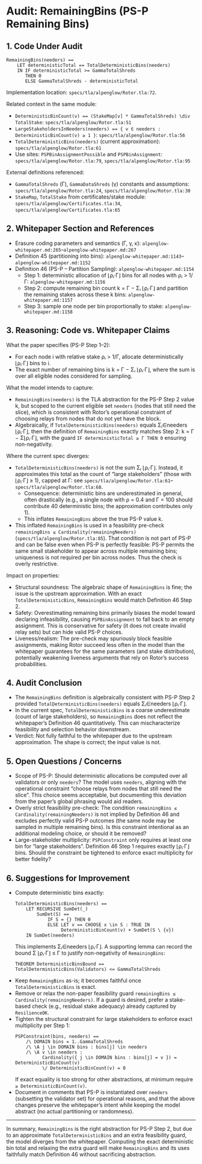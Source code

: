 # Audit: RemainingBins (PS-P Remaining Bins)

## 1. Code Under Audit

```tla
RemainingBins(needers) ==
    LET deterministicTotal == TotalDeterministicBins(needers)
    IN IF deterministicTotal >= GammaTotalShreds 
       THEN 0 
       ELSE GammaTotalShreds - deterministicTotal
```

Implementation location: `specs/tla/alpenglow/Rotor.tla:72`.

Related context in the same module:
- `DeterministicBinCount(v) == (StakeMap[v] * GammaTotalShreds) \div TotalStake`: `specs/tla/alpenglow/Rotor.tla:51`
- `LargeStakeholdersInNeeders(needers) == { v ∈ needers : DeterministicBinCount(v) ≥ 1 }`: `specs/tla/alpenglow/Rotor.tla:56`
- `TotalDeterministicBins(needers)` (current approximation): `specs/tla/alpenglow/Rotor.tla:61`
- Use sites: `PSPBinAssignmentPossible` and `PSPBinAssignment`: `specs/tla/alpenglow/Rotor.tla:79`, `specs/tla/alpenglow/Rotor.tla:95`

External definitions referenced:
- `GammaTotalShreds` (Γ), `GammaDataShreds` (γ) constants and assumptions: `specs/tla/alpenglow/Rotor.tla:24`, `specs/tla/alpenglow/Rotor.tla:30`
- `StakeMap`, `TotalStake` from certificates/stake module: `specs/tla/alpenglow/Certificates.tla:34`, `specs/tla/alpenglow/Certificates.tla:65`

## 2. Whitepaper Section and References

- Erasure coding parameters and semantics (Γ, γ, κ): `alpenglow-whitepaper.md:265`–`alpenglow-whitepaper.md:267`
- Definition 45 (partitioning into bins): `alpenglow-whitepaper.md:1143`–`alpenglow-whitepaper.md:1152`
- Definition 46 (PS-P – Partition Sampling): `alpenglow-whitepaper.md:1154`
  - Step 1: deterministic allocation of ⌊ρᵢ·Γ⌋ bins for all nodes with ρᵢ > 1/Γ: `alpenglow-whitepaper.md:1156`
  - Step 2: compute remaining bin count k = Γ − Σᵢ ⌊ρᵢ·Γ⌋ and partition the remaining stakes across these k bins: `alpenglow-whitepaper.md:1157`
  - Step 3: sample one node per bin proportionally to stake: `alpenglow-whitepaper.md:1158`

## 3. Reasoning: Code vs. Whitepaper Claims

What the paper specifies (PS-P Step 1–2):
- For each node i with relative stake ρᵢ > 1/Γ, allocate deterministically ⌊ρᵢ·Γ⌋ bins to i.
- The exact number of remaining bins is k = Γ − Σᵢ ⌊ρᵢ·Γ⌋, where the sum is over all eligible nodes considered for sampling.

What the model intends to capture:
- `RemainingBins(needers)` is the TLA abstraction for the PS-P Step 2 value k, but scoped to the current eligible set `needers` (nodes that still need the slice), which is consistent with Rotor’s operational constraint of choosing relays from nodes that do not yet have the block.
- Algebraically, if `TotalDeterministicBins(needers)` equals Σᵢ∈needers ⌊ρᵢ·Γ⌋, then the definition of `RemainingBins` exactly matches Step 2: k = Γ − Σ⌊ρᵢ·Γ⌋, with the guard `IF deterministicTotal ≥ Γ THEN 0` ensuring non-negativity.

Where the current spec diverges:
- `TotalDeterministicBins(needers)` is not the sum Σᵢ ⌊ρᵢ·Γ⌋. Instead, it approximates this total as the count of “large stakeholders” (those with ⌊ρᵢ·Γ⌋ ≥ 1), capped at Γ: see `specs/tla/alpenglow/Rotor.tla:61`–`specs/tla/alpenglow/Rotor.tla:68`.
  - Consequence: deterministic bins are underestimated in general, often drastically (e.g., a single node with ρ = 0.4 and Γ = 100 should contribute 40 deterministic bins; the approximation contributes only 1).
  - This inflates `RemainingBins` above the true PS-P value k.
- This inflated `RemainingBins` is used in a feasibility pre-check `remainingBins ≤ Cardinality(remainingNeeders)` (`specs/tla/alpenglow/Rotor.tla:85`). That condition is not part of PS-P and can be false even when PS-P is perfectly feasible: PS-P permits the same small stakeholder to appear across multiple remaining bins; uniqueness is not required per bin across nodes. Thus the check is overly restrictive.

Impact on properties:
- Structural soundness: The algebraic shape of `RemainingBins` is fine; the issue is the upstream approximation. With an exact `TotalDeterministicBins`, `RemainingBins` would match Definition 46 Step 2.
- Safety: Overestimating remaining bins primarily biases the model toward declaring infeasibility, causing `PSPBinAssignment` to fall back to an empty assignment. This is conservative for safety (it does not create invalid relay sets) but can hide valid PS-P choices.
- Liveness/realism: The pre-check may spuriously block feasible assignments, making Rotor succeed less often in the model than the whitepaper guarantees for the same parameters (and stake distribution), potentially weakening liveness arguments that rely on Rotor’s success probabilities.

## 4. Audit Conclusion

- The `RemainingBins` definition is algebraically consistent with PS-P Step 2 provided `TotalDeterministicBins(needers)` equals Σᵢ∈needers ⌊ρᵢ·Γ⌋.
- In the current spec, `TotalDeterministicBins` is a coarse underestimate (count of large stakeholders), so `RemainingBins` does not reflect the whitepaper’s Definition 46 quantitatively. This can mischaracterize feasibility and selection behavior downstream.
- Verdict: Not fully faithful to the whitepaper due to the upstream approximation. The shape is correct; the input value is not.

## 5. Open Questions / Concerns

- Scope of PS-P: Should deterministic allocations be computed over all validators or only `needers`? The model uses `needers`, aligning with the operational constraint “choose relays from nodes that still need the slice”. This choice seems acceptable, but documenting this deviation from the paper’s global phrasing would aid readers.
- Overly strict feasibility pre-check: The condition `remainingBins ≤ Cardinality(remainingNeeders)` is not implied by Definition 46 and excludes perfectly valid PS-P outcomes (the same node may be sampled in multiple remaining bins). Is this constraint intentional as an additional modeling choice, or should it be removed?
- Large-stakeholder multiplicity: `PSPConstraint` only requires at least one bin for “large stakeholders”. Definition 46 Step 1 requires exactly ⌊ρᵢ·Γ⌋ bins. Should the constraint be tightened to enforce exact multiplicity for better fidelity?

## 6. Suggestions for Improvement

- Compute deterministic bins exactly:
  ```tla
  TotalDeterministicBins(needers) ==
      LET RECURSIVE SumDet(_)
          SumDet(S) ==
              IF S = {} THEN 0
              ELSE LET v == CHOOSE x \in S : TRUE IN
                   DeterministicBinCount(v) + SumDet(S \ {v})
      IN SumDet(needers)
  ```
  This implements Σᵢ∈needers ⌊ρᵢ·Γ⌋. A supporting lemma can record the bound Σ ⌊ρᵢ·Γ⌋ ≤ Γ to justify non-negativity of `RemainingBins`:
  ```tla
  THEOREM DeterministicBinsBound == TotalDeterministicBins(Validators) <= GammaTotalShreds
  ```
- Keep `RemainingBins` as-is; it becomes faithful once `TotalDeterministicBins` is exact.
- Remove or relax the non-paper feasibility guard `remainingBins ≤ Cardinality(remainingNeeders)`. If a guard is desired, prefer a stake-based check (e.g., residual stake adequacy) already captured by `ResilienceOK`.
- Tighten the structural constraint for large stakeholders to enforce exact multiplicity per Step 1:
  ```tla
  PSPConstraint(bins, needers) ==
      /\ DOMAIN bins = 1..GammaTotalShreds
      /\ \A j \in DOMAIN bins : bins[j] \in needers
      /\ \A v \in needers :
            Cardinality({ j \in DOMAIN bins : bins[j] = v }) = DeterministicBinCount(v)
            \/ DeterministicBinCount(v) = 0
  ```
  If exact equality is too strong for other abstractions, at minimum require `≥ DeterministicBinCount(v)`.
- Document in comments that PS-P is instantiated over `needers` (subsetting the validator set) for operational reasons, and that the above changes preserve the whitepaper’s intent while keeping the model abstract (no actual partitioning or randomness).

---

In summary, `RemainingBins` is the right abstraction for PS-P Step 2, but due to an approximate `TotalDeterministicBins` and an extra feasibility guard, the model diverges from the whitepaper. Computing the exact deterministic bin total and relaxing the extra guard will make `RemainingBins` and its uses faithfully match Definition 46 without sacrificing abstraction.

